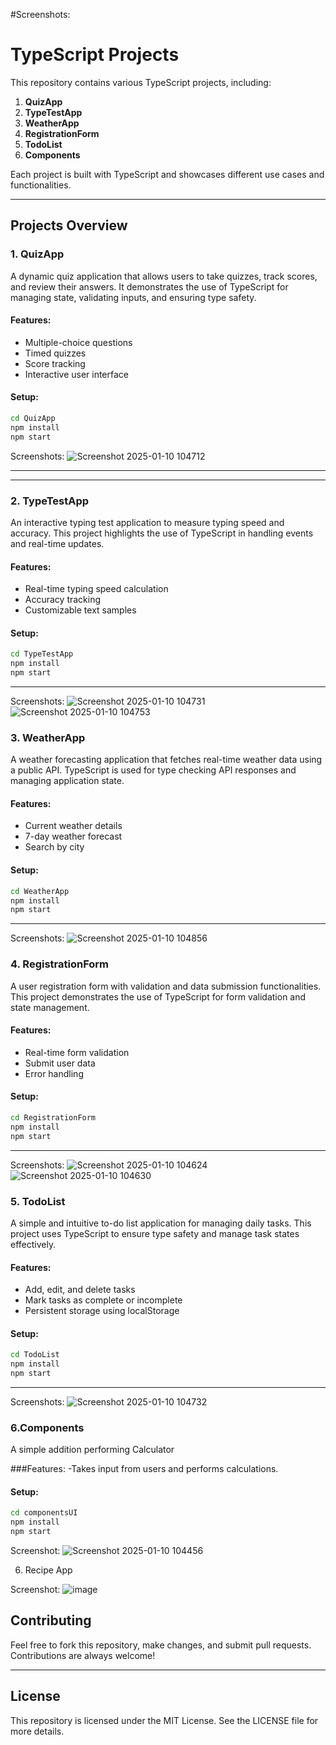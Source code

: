 
#Screenshots:
# TypeScript Projects

This repository contains various TypeScript projects, including:

1. **QuizApp**
2. **TypeTestApp**
3. **WeatherApp**
4. **RegistrationForm**
5. **TodoList**
6. **Components**

Each project is built with TypeScript and showcases different use cases and functionalities.

---

## Projects Overview

### 1. QuizApp
A dynamic quiz application that allows users to take quizzes, track scores, and review their answers. It demonstrates the use of TypeScript for managing state, validating inputs, and ensuring type safety.

#### Features:
- Multiple-choice questions
- Timed quizzes
- Score tracking
- Interactive user interface

#### Setup:
```bash
cd QuizApp
npm install
npm start
```
Screenshots:
![Screenshot 2025-01-10 104712](https://github.com/user-attachments/assets/b9ccfb76-fe51-41de-8e42-70df6a216279)

---
---
### 2. TypeTestApp
An interactive typing test application to measure typing speed and accuracy. This project highlights the use of TypeScript in handling events and real-time updates.

#### Features:
- Real-time typing speed calculation
- Accuracy tracking
- Customizable text samples

#### Setup:
```bash
cd TypeTestApp
npm install
npm start
```

---
Screenshots:
![Screenshot 2025-01-10 104731](https://github.com/user-attachments/assets/47d86100-88d7-4771-90fe-eeff182803c6)
![Screenshot 2025-01-10 104753](https://github.com/user-attachments/assets/0c446e5c-3eed-4414-b25b-282846451f71)



### 3. WeatherApp
A weather forecasting application that fetches real-time weather data using a public API. TypeScript is used for type checking API responses and managing application state.

#### Features:
- Current weather details
- 7-day weather forecast
- Search by city

#### Setup:
```bash
cd WeatherApp
npm install
npm start
```
---
Screenshots:
![Screenshot 2025-01-10 104856](https://github.com/user-attachments/assets/55af46c0-46b8-4e0e-adfb-4be9aa19bf4d)



### 4. RegistrationForm
A user registration form with validation and data submission functionalities. This project demonstrates the use of TypeScript for form validation and state management.

#### Features:
- Real-time form validation
- Submit user data
- Error handling

#### Setup:
```bash
cd RegistrationForm
npm install
npm start
```

---
Screenshots:
![Screenshot 2025-01-10 104624](https://github.com/user-attachments/assets/69a8d40d-34b9-4279-aeb1-8637bf77b8d2)
![Screenshot 2025-01-10 104630](https://github.com/user-attachments/assets/e4883180-66ab-45f6-a942-710e2bbd93e3)



### 5. TodoList
A simple and intuitive to-do list application for managing daily tasks. This project uses TypeScript to ensure type safety and manage task states effectively.

#### Features:
- Add, edit, and delete tasks
- Mark tasks as complete or incomplete
- Persistent storage using localStorage

#### Setup:
```bash
cd TodoList
npm install
npm start
```

---
Screenshots:
![Screenshot 2025-01-10 104732](https://github.com/user-attachments/assets/57ee06a5-9040-4308-bfde-1b20d6730572)

### 6.Components
A simple addition performing Calculator

###Features:
-Takes input from users and performs calculations.

#### Setup:
```bash
cd componentsUI
npm install
npm start
```

Screenshot:
![Screenshot 2025-01-10 104456](https://github.com/user-attachments/assets/8b3e6c47-9b5f-4fa4-a5aa-67ea75832471)



6. Recipe App

Screenshot:
![image](https://github.com/user-attachments/assets/1295916e-d763-470b-87a3-8edbccc4bc9a)

## Contributing
Feel free to fork this repository, make changes, and submit pull requests. Contributions are always welcome!

---

## License
This repository is licensed under the MIT License. See the LICENSE file for more details.

